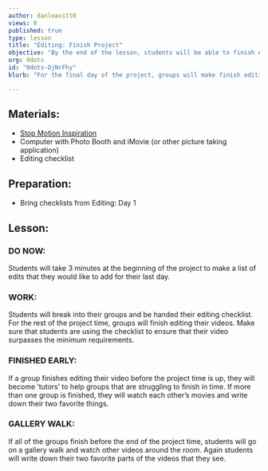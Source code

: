 ```yaml
---
author: danleavitt0
views: 0
published: true
type: lesson
title: "Editing: Finish Project"
objective: "By the end of the lesson, students will be able to finish editing their videos by completing the editing checklist, and use a title to show the ending credits for their movie."
org: 9dots
id: "9dots-OjNrFhy"
blurb: "For the final day of the project, groups will make finish editing their videos by adding titles and touching up any additional sounds."

---
```


## Materials:

- [Stop Motion Inspiration](http://vimeo.com/1105462)
- Computer with Photo Booth and iMovie (or other picture taking application)
- Editing checklist

## Preparation:
- Bring checklists from Editing: Day 1

## Lesson:

### DO NOW:
Students will take 3 minutes at the beginning of the project to make a list of edits that they would like to add for their last day.

### WORK:
Students will break into their groups and be handed their editing checklist.  For the rest of the project time, groups will finish editing their videos. Make sure that students are using the checklist to ensure that their video surpasses the minimum requirements.

### FINISHED EARLY:
If a group finishes editing their video before the project time is up, they will become ‘tutors’ to help groups that are struggling to finish in time. If more than one group is finished, they will watch each other’s movies and write down their two favorite things.

### GALLERY WALK:
If all of the groups finish before the end of the project time, students will go on a gallery walk and watch other videos around the room. Again students will write down their two favorite parts of the videos that they see.
